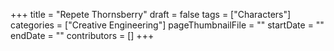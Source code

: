 +++
title = "Repete Thornsberry"
draft = false
tags = ["Characters"]
categories = ["Creative Engineering"]
pageThumbnailFile = ""
startDate = ""
endDate = ""
contributors = []
+++
